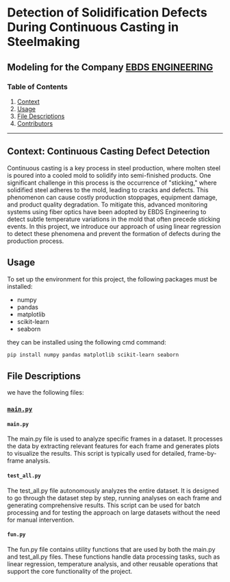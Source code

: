 # Detection of Solidification Defects During Continuous Casting in Steelmaking  
## Modeling for the Company [EBDS ENGINEERING](https://be.linkedin.com/company/ebds-engineering)

### Table of Contents  
1. [Context](#Context)  
2. [Usage](#Usage)  
3. [File Descriptions](#file-descriptions)  
4. [Contributors](#contributors)  

---

## Context: Continuous Casting Defect Detection
Continuous casting is a key process in steel production, where molten steel is poured into a cooled mold to solidify into semi-finished products. One significant challenge in this process is the occurrence of "sticking," where solidified steel adheres to the mold, leading to cracks and defects. This phenomenon can cause costly production stoppages, equipment damage, and product quality degradation. To mitigate this, advanced monitoring systems using fiber optics have been adopted by EBDS Engineering to detect subtle temperature variations in the mold that often precede sticking events. In this project, we introduce our approach of using linear regression to detect these phenomena and prevent the formation of defects during the production process.


## Usage  
To set up the environment for this project, the following packages must be installed:  
* numpy
* pandas
* matplotlib
* scikit-learn
* seaborn

they can be installed using the following cmd command:
```bash
pip install numpy pandas matplotlib scikit-learn seaborn
```

## File Descriptions

we have the following files:

### [`main.py`](./main.py)
#### `main.py`
The main.py file is used to analyze specific frames in a dataset. It processes the data by extracting relevant features for each frame and generates plots to visualize the results. This script is typically used for detailed, frame-by-frame analysis.

#### `test_all.py`
The test_all.py file autonomously analyzes the entire dataset. It is designed to go through the dataset step by step, running analyses on each frame and generating comprehensive results. This script can be used for batch processing and for testing the approach on large datasets without the need for manual intervention.

#### `fun.py`
The fun.py file contains utility functions that are used by both the main.py and test_all.py files. These functions handle data processing tasks, such as linear regression, temperature analysis, and other reusable operations that support the core functionality of the project.
